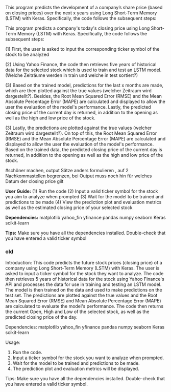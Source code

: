 This program predicts the development of a company’s share price (based on closing prices) over the next x years using Long Short-Term Memory (LSTM) with Keras. Specifically, the code follows the subsequent steps: 

This program predicts a company's today's closing price using Long Short-Term Memory (LSTM) with Keras. Specifically, the code follows the subsequent steps: 

  (1) First, the user is asked to input the corresponding ticker symbol of the stock to be analyzed 

  (2) Using Yahoo Finance, the code then retrieves five years of historical data for the selected stock which is used to train and test an LSTM model. (Welche Zeiträume werden in train und welche in test sortiert?) 

  (3) Based on the trained model, predictions for the last x months are made, which are then plotted against the true values (welcher Zeitraum wird dargestellt?). Besides, the Root Mean Squared Error (RMSE) and the Mean Absolute Percentage Error (MAPE) are calculated and displayed to allow the user the evaluation of the model's performance. Lastly, the predicted closing price of the current day is returned, in addition to the opening as well as the high and low price of the stock.

(3) Lastly, the predictions are plotted against the true values (welcher Zeitraum wird dargestellt?). On top of this, the Root Mean Squared Error (RMSE) and the Mean Absolute Percentage Error (MAPE) are calculated and displayed to allow the user the evaluation of the model's performance. Based on the trained data, the predicted closing price of the current day is returned, in addition to the opening as well as the high and low price of the stock.

#schöner machen, output Sätze anders formulieren , auf 2 Nachkommastellen begrenzen, bei Output muss noch hin für welches Datum der closing price gilt

**User Guide:**
  (1) Run the code
  (2) Input a valid ticker symbol for the stock you aim to analyze when prompted
  (3) Wait for the model to be trained and predictions to be made
  (4) View the prediction plot and evaluation metrics as well as the estimated closing price of your selected stock 

**Dependencies:** matplotlib yahoo_fin yfinance pandas numpy seaborn Keras scikit-learn

**Tips:** Make sure you have all the dependencies installed. Double-check that you have entered a valid ticker symbol


### old

Introduction:
This code predicts the future stock prices (closing price) of a company using Long Short-Term Memory (LSTM) with Keras. The user is asked to input a ticker symbol for the stock they want to analyze. The code then retrieves 5 years of historical data for the stock using Yahoo Finance's API and processes the data for use in training and testing an LSTM model. The model is then trained on the data and used to make predictions on the test set. The predictions are plotted against the true values and the Root Mean Squared Error (RMSE) and Mean Absolute Percentage Error (MAPE) are calculated to evaluate the model's performance. The code then returns the current Open, High and Low of the selected stock, as well as the predicted closing price of the day.

Dependencies:
matplotlib
yahoo_fin
yfinance
pandas
numpy
seaborn
Keras
scikit-learn

Usage:
1) Run the code.
2) Input a ticker symbol for the stock you want to analyze when prompted.
3) Wait for the model to be trained and predictions to be made.
4) The prediction plot and evaluation metrics will be displayed.

Tips:
Make sure you have all the dependencies installed.
Double-check that you have entered a valid ticker symbol.
